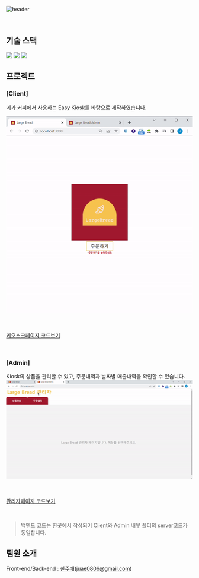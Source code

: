 ![header](https://capsule-render.vercel.app/api?text=LargeBread&fontAlignY=55&fontColor=ae2a2f&height=120&type=transparent)


<br />

## 기술 스택
<img src="https://img.shields.io/badge/React-61DAFB?style=for-the-badge&logo=React&logoColor=white"> <img src="https://img.shields.io/badge/Redux-764ABC?style=for-the-badge&logo=Redux&logoColor=white"> <img src="https://img.shields.io/badge/Node-339933?style=for-the-badge&logo=Node.js&logoColor=white">

## 프로젝트
### [Client]
메가 커피에서 사용하는 Easy Kiosk를 바탕으로 제작하였습니다.

![이미지](largebread.gif)

<br />

<a href="https://github.com/juaehan/LargeBread">키오스크페이지 코드보기</a>

<br />


### [Admin]
Kiosk의 상품을 관리할 수 있고, 주문내역과 날짜별 매출내역을 확인할 수 있습니다.
![이미지](largebread_be.gif)


<br />

<a href="https://github.com/juaehan/LargeBread_AD">관리자페이지 코드보기</a>

<br />

> 백엔드 코드는 한곳에서 작성되어 Client와 Admin 내부 폴더의 server코드가 동일합니다.

## 팀원 소개
Front-end/Back-end : <a href="https://github.com/juaehan">한주애</a>(juae0806@gmail.com)

